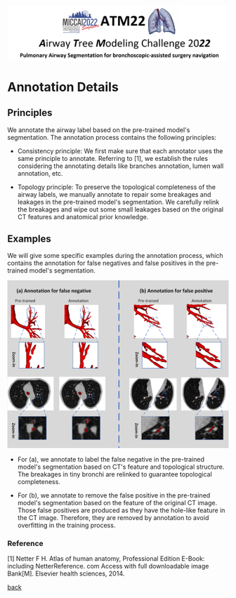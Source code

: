 <div align=center><img src="https://raw.githubusercontent.com/Puzzled-Hui/puzzled-hui.github.io/main/ATM/figures/titlepage.png"></div>

# Annotation Details

## Principles

We annotate the airway label based on the pre-trained model's segmentation. The annotation process contains the following principles:

* Consistency principle: We first make sure that each annotator uses the same principle to annotate. Referring to [1], we establish the rules considering the annotating details like branches annotation, lumen wall annotation, etc.

* Topology principle: To preserve the topological completeness of the airway labels, we manually annotate to repair some breakages and leakages in the pre-trained model's segmentation. We carefully relink the breakages and wipe out some small leakages based on the original CT features and anatomical prior knowledge.


## Examples

We will give some specific examples during the annotation process, which contains the annotation for false negatives and false positives in the pre-trained model's segmentation.

<div align = center><img src="https://raw.githubusercontent.com/Puzzled-Hui/puzzled-hui.github.io/main/ATM/figures/Annotation_details.png"></div>

* For (a), we annotate to label the false negative in the pre-trained model's segmentation based on CT's feature and topological structure. The breakages in tiny bronchi are relinked to guarantee topological completeness.

* For (b), we annotate to remove the false positive in the pre-trained model's segmentation based on the feature of the original CT image. Those false positives are produced as they have the hole-like feature in the CT image. Therefore, they are removed by annotation to avoid overfitting in the training process.


### Reference
[1] Netter F H. Atlas of human anatomy, Professional Edition E-Book: including NetterReference. com Access with full downloadable image Bank[M]. Elsevier health sciences, 2014.

[back](./index.md)